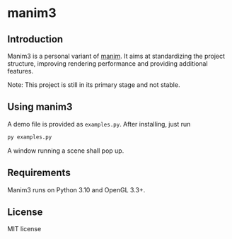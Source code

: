 # manim3


## Introduction
Manim3 is a personal variant of [manim](https://github.com/3b1b/manim). It aims at standardizing the project structure, improving rendering performance and providing additional features.

Note: This project is still in its primary stage and not stable.


## Using manim3
A demo file is provided as `examples.py`. After installing, just run
```sh
py examples.py
```
A window running a scene shall pop up.


## Requirements
Manim3 runs on Python 3.10 and OpenGL 3.3+.


## License
MIT license
